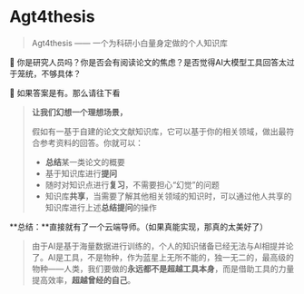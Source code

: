 # Agt4thesis

> Agt4thesis —— 一个为科研小白量身定做的个人知识库

🧐 你是研究人员吗？你是否会有阅读论文的焦虑？是否觉得AI大模型工具回答太过于笼统，不够具体？

🧿 如果答案是有。那么请往下看

>  **让我们幻想一个理想场景，**
>
> 假如有一基于自建的论文文献知识库，它可以基于你的相关领域，做出最符合参考资料的回答。你就可以：
>
> - **总结**某一类论文的概要
> - 基于知识库进行**提问**
> - 随时对知识点进行**复习**，不需要担心“幻觉”的问题
> - 知识库**共享**，当需要了解其他相关领域的知识时，可以通过他人共享的知识库进行上述**总结提问**的操作

**总结：**直接就有了一个云端导师。（如果真能实现，那真的太美好了）

> 由于AI是基于海量数据进行训练的，个人的知识储备已经无法与AI相提并论了。AI是工具，不是物种，作为蓝星上无所不能的，独一无二的，最高级的物种——人类，我们要做的**永远都不是超越工具本身**，而是借助工具的力量提高效率，**超越曾经的自己**。

